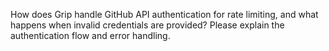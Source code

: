 How does Grip handle GitHub API authentication for rate limiting, and what happens when invalid credentials are provided? Please explain the authentication flow and error handling.